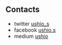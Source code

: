 ## Contacts

- twitter [ushio_s](https://twitter.com/ushio_s)
- facebook [ushio.s](https://www.facebook.com/ushio.s)
- medium [ushio](https://medium.com/@ushio)

